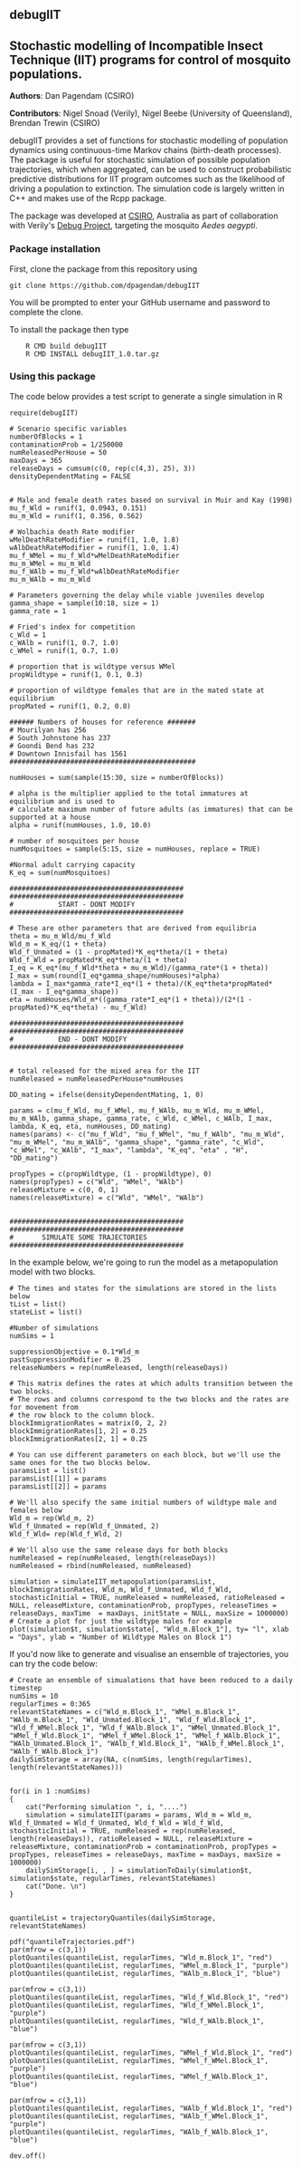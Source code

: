 ## debugIIT

## Stochastic modelling of Incompatible Insect Technique (IIT) programs for control of mosquito populations.
**Authors**: Dan Pagendam (CSIRO)

**Contributors**: Nigel Snoad (Verily), Nigel Beebe (University of Queensland), Brendan Trewin (CSIRO)

debugIIT provides a set of functions for stochastic modelling of population dynamics using continuous-time Markov chains (birth-death processes).  The package is useful for stochastic simulation of possible population trajectories, which when aggregated, can be used to construct probabilistic predictive distributions for IIT program outcomes such as the likelihood of driving a population to extinction. The simulation code is largely written in C++ and makes use of the Rcpp package.

The package was developed at [CSIRO](http://www.csiro.au), Australia as part of collaboration with Verily's [Debug Project](https://debugproject.com/), targeting the mosquito _Aedes aegypti_.


### Package installation
First, clone the package from this repository using 

``` git clone https://github.com/dpagendam/debugIIT ```

You will be prompted to enter your GitHub username and password to complete the clone.

To install the package then type

```	
	R CMD build debugIIT
	R CMD INSTALL debugIIT_1.0.tar.gz
```



### Using this package

The code below provides a test script to generate a single simulation in R

```
require(debugIIT)

# Scenario specific variables
numberOfBlocks = 1
contaminationProb = 1/250000
numReleasedPerHouse = 50
maxDays = 365
releaseDays = cumsum(c(0, rep(c(4,3), 25), 3))
densityDependentMating = FALSE


# Male and female death rates based on survival in Muir and Kay (1998)
mu_f_Wld = runif(1, 0.0943, 0.151)
mu_m_Wld = runif(1, 0.356, 0.562)

# Wolbachia death Rate modifier
wMelDeathRateModifier = runif(1, 1.0, 1.8)
wAlbDeathRateModifier = runif(1, 1.0, 1.4)
mu_f_WMel = mu_f_Wld*wMelDeathRateModifier
mu_m_WMel = mu_m_Wld
mu_f_WAlb = mu_f_Wld*wAlbDeathRateModifier
mu_m_WAlb = mu_m_Wld

# Parameters governing the delay while viable juveniles develop
gamma_shape = sample(10:18, size = 1)
gamma_rate = 1

# Fried's index for competition
c_Wld = 1
c_WAlb = runif(1, 0.7, 1.0)
c_WMel = runif(1, 0.7, 1.0)

# proportion that is wildtype versus WMel
propWildtype = runif(1, 0.1, 0.3)

# proportion of wildtype females that are in the mated state at equilibrium
propMated = runif(1, 0.2, 0.8)

###### Numbers of houses for reference #######
# Mourilyan has 256
# South Johnstone has 237
# Goondi Bend has 232
# Downtown Innisfail has 1561
##############################################

numHouses = sum(sample(15:30, size = numberOfBlocks))

# alpha is the multiplier applied to the total immatures at equilibrium and is used to 
# calculate maximum number of future adults (as immatures) that can be supported at a house
alpha = runif(numHouses, 1.0, 10.0)

# number of mosquitoes per house
numMosquitoes = sample(5:15, size = numHouses, replace = TRUE)

#Normal adult carrying capacity
K_eq = sum(numMosquitoes)

###########################################
###########################################
#			START - DONT MODIFY
###########################################

# These are other parameters that are derived from equilibria
theta = mu_m_Wld/mu_f_Wld
Wld_m = K_eq/(1 + theta)
Wld_f_Unmated = (1 - propMated)*K_eq*theta/(1 + theta)
Wld_f_Wld = propMated*K_eq*theta/(1 + theta)
I_eq = K_eq*(mu_f_Wld*theta + mu_m_Wld)/(gamma_rate*(1 + theta))
I_max = sum(round(I_eq*gamma_shape/numHouses)*alpha)
lambda = I_max*gamma_rate*I_eq*(1 + theta)/(K_eq*theta*propMated*(I_max - I_eq*gamma_shape))
eta = numHouses/Wld_m*((gamma_rate*I_eq*(1 + theta))/(2*(1 - propMated)*K_eq*theta) - mu_f_Wld)

###########################################
###########################################
#			END - DONT MODIFY
###########################################


# total released for the mixed area for the IIT
numReleased = numReleasedPerHouse*numHouses

DD_mating = ifelse(densityDependentMating, 1, 0)

params = c(mu_f_Wld, mu_f_WMel, mu_f_WAlb, mu_m_Wld, mu_m_WMel, mu_m_WAlb, gamma_shape, gamma_rate, c_Wld, c_WMel, c_WAlb, I_max, lambda, K_eq, eta, numHouses, DD_mating)
names(params) <- c("mu_f_Wld", "mu_f_WMel", "mu_f_WAlb", "mu_m_Wld", "mu_m_WMel", "mu_m_WAlb", "gamma_shape", "gamma_rate", "c_Wld", "c_WMel", "c_WAlb", "I_max", "lambda", "K_eq", "eta" , "H", "DD_mating")

propTypes = c(propWildtype, (1 - propWildtype), 0)
names(propTypes) = c("Wld", "WMel", "WAlb")
releaseMixture = c(0, 0, 1)
names(releaseMixture) = c("Wld", "WMel", "WAlb")


###########################################
###########################################
#		SIMULATE SOME TRAJECTORIES
###########################################
```

In the example below, we're going to run the model as a metapopulation model with two blocks.

```
# The times and states for the simulations are stored in the lists below
tList = list()
stateList = list()

#Number of simulations
numSims = 1

suppressionObjective = 0.1*Wld_m
pastSuppressionModifier = 0.25
releaseNumbers = rep(numReleased, length(releaseDays))

# This matrix defines the rates at which adults transition between the two blocks.
# The rows and columns correspond to the two blocks and the rates are for movement from
# the row block to the column block.
blockImmigrationRates = matrix(0, 2, 2)
blockImmigrationRates[1, 2] = 0.25
blockImmigrationRates[2, 1] = 0.25

# You can use different parameters on each block, but we'll use the same ones for the two blocks below.
paramsList = list()
paramsList[[1]] = params
paramsList[[2]] = params

# We'll also specify the same initial numbers of wildtype male and females below
Wld_m = rep(Wld_m, 2)
Wld_f_Unmated = rep(Wld_f_Unmated, 2)
Wld_f_Wld= rep(Wld_f_Wld, 2)

# We'll also use the same release days for both blocks
numReleased = rep(numReleased, length(releaseDays))
numReleased = rbind(numReleased, numReleased)

simulation = simulateIIT_metapopulation(paramsList, blockImmigrationRates, Wld_m, Wld_f_Unmated, Wld_f_Wld, stochasticInitial = TRUE, numReleased = numReleased, ratioReleased = NULL, releaseMixture, contaminationProb, propTypes, releaseTimes = releaseDays, maxTime  = maxDays, initState = NULL, maxSize = 1000000)
# Create a plot for just the wildtype males for example
plot(simulation$t, simulation$state[, "Wld_m.Block_1"], ty= "l", xlab = "Days", ylab = "Number of Wildtype Males on Block 1")
```
If you'd now like to generate and visualise an ensemble of trajectories, you can try the code below:

```
# Create an ensemble of simualations that have been reduced to a daily timestep
numSims = 10
regularTimes = 0:365
relevantStateNames = c("Wld_m.Block_1", "WMel_m.Block_1", "WAlb_m.Block_1", "Wld_Unmated.Block_1", "Wld_f_Wld.Block_1", "Wld_f_WMel.Block_1", "Wld_f_WAlb.Block_1", "WMel_Unmated.Block_1", "WMel_f_Wld.Block_1", "WMel_f_WMel.Block_1", "WMel_f_WAlb.Block_1", "WAlb_Unmated.Block_1", "WAlb_f_Wld.Block_1", "WAlb_f_WMel.Block_1", "WAlb_f_WAlb.Block_1")
dailySimStorage = array(NA, c(numSims, length(regularTimes), length(relevantStateNames)))


for(i in 1 :numSims)
{
	cat("Performing simulation ", i, "....")
	simulation = simulateIIT(params = params, Wld_m = Wld_m, Wld_f_Unmated = Wld_f_Unmated, Wld_f_Wld = Wld_f_Wld, stochasticInitial = TRUE, numReleased = rep(numReleased, length(releaseDays)), ratioReleased = NULL, releaseMixture = releaseMixture, contaminationProb = contaminationProb, propTypes = propTypes, releaseTimes = releaseDays, maxTime = maxDays, maxSize = 1000000)
	dailySimStorage[i, , ] = simulationToDaily(simulation$t, simulation$state, regularTimes, relevantStateNames)
	cat("Done. \n")
}


quantileList = trajectoryQuantiles(dailySimStorage, relevantStateNames)

pdf("quantileTrajectories.pdf")
par(mfrow = c(3,1))
plotQuantiles(quantileList, regularTimes, "Wld_m.Block_1", "red")
plotQuantiles(quantileList, regularTimes, "WMel_m.Block_1", "purple")
plotQuantiles(quantileList, regularTimes, "WAlb_m.Block_1", "blue")

par(mfrow = c(3,1))
plotQuantiles(quantileList, regularTimes, "Wld_f_Wld.Block_1", "red")
plotQuantiles(quantileList, regularTimes, "Wld_f_WMel.Block_1", "purple")
plotQuantiles(quantileList, regularTimes, "Wld_f_WAlb.Block_1", "blue")

par(mfrow = c(3,1))
plotQuantiles(quantileList, regularTimes, "WMel_f_Wld.Block_1", "red")
plotQuantiles(quantileList, regularTimes, "WMel_f_WMel.Block_1", "purple")
plotQuantiles(quantileList, regularTimes, "WMel_f_WAlb.Block_1", "blue")

par(mfrow = c(3,1))
plotQuantiles(quantileList, regularTimes, "WAlb_f_Wld.Block_1", "red")
plotQuantiles(quantileList, regularTimes, "WAlb_f_WMel.Block_1", "purple")
plotQuantiles(quantileList, regularTimes, "WAlb_f_WAlb.Block_1", "blue")

dev.off()

```

